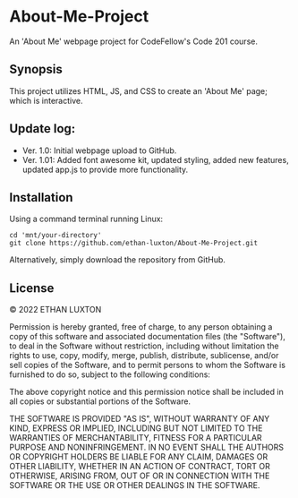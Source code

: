 # About-Me-Project
An 'About Me' webpage project for CodeFellow's Code 201 course.

## Synopsis

This project utilizes HTML, JS, and CSS to create an 'About Me' page; which is interactive.

## Update log:
* Ver. 1.0: Initial webpage upload to GitHub.
* Ver. 1.01: Added font awesome kit, updated styling, added new features, updated app.js to provide more functionality. 


## Installation

Using a command terminal running Linux:
```terminal
cd 'mnt/your-directory'
git clone https://github.com/ethan-luxton/About-Me-Project.git
```
Alternatively, simply download the repository from GitHub.

## License

&copy; 2022 ETHAN LUXTON

Permission is hereby granted, free of charge, to any person obtaining a copy of this software and associated documentation files (the "Software"), to deal in the Software without restriction, including without limitation the rights to use, copy, modify, merge, publish, distribute, sublicense, and/or sell copies of the Software, and to permit persons to whom the Software is furnished to do so, subject to the following conditions:

The above copyright notice and this permission notice shall be included in all copies or substantial portions of the Software.

THE SOFTWARE IS PROVIDED "AS IS", WITHOUT WARRANTY OF ANY KIND, EXPRESS OR IMPLIED, INCLUDING BUT NOT LIMITED TO THE WARRANTIES OF MERCHANTABILITY, FITNESS FOR A PARTICULAR PURPOSE AND NONINFRINGEMENT. IN NO EVENT SHALL THE AUTHORS OR COPYRIGHT HOLDERS BE LIABLE FOR ANY CLAIM, DAMAGES OR OTHER LIABILITY, WHETHER IN AN ACTION OF CONTRACT, TORT OR OTHERWISE, ARISING FROM, OUT OF OR IN CONNECTION WITH THE SOFTWARE OR THE USE OR OTHER DEALINGS IN THE SOFTWARE.
